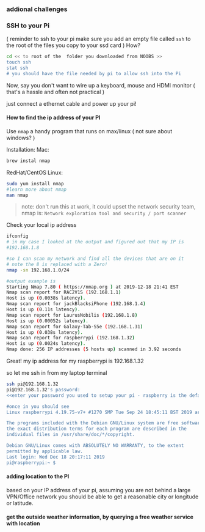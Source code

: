 ### addional challenges

### SSH to your Pi 

( reminder to ssh to your pi make sure you add an empty file called `ssh` to the root of the files you copy to your ssd card )
How?  

```bash
cd << to root of the  folder you downloaded from NOOBS >>
touch ssh
stat ssh
# you should have the file needed by pi to allow ssh into the Pi
```

Now, say you don't want to wire up a keyboard, mouse and HDMI monitor ( that's a hassle 
and often not practical )

just connect a ethernet cable and power up your pi!

#### How to find the ip address of your PI

Use `nmap` a handy program that runs on max/linux ( not sure about windows? )

Installation:
Mac:
``` sh
brew instal nmap
```
RedHat/CentOS Linux:
``` sh
sudo yum install nmap
#learn more about nmap
man nmap
```

> note: don't run this at work, it could upset the network security team, nmap is:
> `Network exploration tool and security / port scanner`

Check your local ip address

```sh
ifconfig
# in my case I looked at the output and figured out that my IP is
#192.168.1.8

#so I can scan my network and find all the devices that are on it
# note the 8 is replaced with a Zero!
nmap -sn 192.168.1.0/24

#output example is
Starting Nmap 7.80 ( https://nmap.org ) at 2019-12-18 21:41 EST
Nmap scan report for RAC2V1S (192.168.1.1)
Host is up (0.0038s latency).
Nmap scan report for jackBlacksiPhone (192.168.1.4)
Host is up (0.11s latency).
Nmap scan report for LaurusNobilis (192.168.1.8)
Host is up (0.00052s latency).
Nmap scan report for Galaxy-Tab-S5e (192.168.1.31)
Host is up (0.038s latency).
Nmap scan report for raspberrypi (192.168.1.32)
Host is up (0.0024s latency).
Nmap done: 256 IP addresses (5 hosts up) scanned in 3.92 seconds
```
Great!  my ip address for my raspberrypi is 192.168.1.32

so let me ssh in from my laptop terminal

```sh
ssh pi@192.168.1.32
pi@192.168.1.32's password:
<<enter your password you used to setup your pi - raspberry is the default and you shoud change that!>>

#once in you should see
Linux raspberrypi 4.19.75-v7+ #1270 SMP Tue Sep 24 18:45:11 BST 2019 armv7l

The programs included with the Debian GNU/Linux system are free software;
the exact distribution terms for each program are described in the
individual files in /usr/share/doc/*/copyright.

Debian GNU/Linux comes with ABSOLUTELY NO WARRANTY, to the extent
permitted by applicable law.
Last login: Wed Dec 18 20:17:11 2019
pi@raspberrypi:~ $
```

#### adding location to the PI
based on your IP address of your pi, assuming you are not behind a large VPN/Office network you should be able to get a reasonable city or longitude or latitude.


#### get the outside weather information, by querying a free weather service with location 